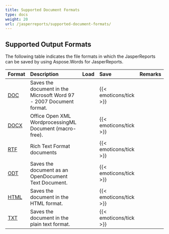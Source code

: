 ```yaml
---
title: Supported Document Formats
type: docs
weight: 20
url: /jasperreports/supported-document-formats/
---
```


## **Supported Output Formats**
The following table indicates the file formats in which the JasperReports can be saved by using Aspose.Words for JasperReports.

|**Format**|**Description**|**Load**|**Save**|**Remarks**|
| :- | :- | :- | :- | :- |
|[DOC](https://wiki.fileformat.com/word-processing/doc/)|Saves the document in the Microsoft Word 97 - 2007 Document format.| |{{< emoticons/tick >}}| |
|[DOCX](https://wiki.fileformat.com/word-processing/docx/)|Office Open XML WordprocessingML Document (macro-free).| |{{< emoticons/tick >}}| |
|[RTF](https://wiki.fileformat.com/word-processing/rtf/)|Rich Text Format documents| |{{< emoticons/tick >}}| |
|[ODT](https://wiki.fileformat.com/word-processing/odt/)|Saves the document as an OpenDocument Text Document.| |{{< emoticons/tick >}}| |
|[HTML](https://wiki.fileformat.com/web/html/)|Saves the document in the HTML format.| |{{< emoticons/tick >}}| |
|[TXT](https://wiki.fileformat.com/word-processing/txt/)|Saves the document in the plain text format.| |{{< emoticons/tick >}}| |

